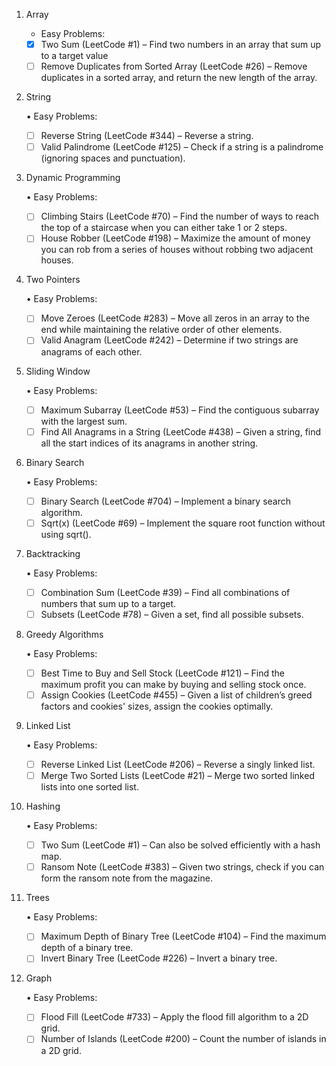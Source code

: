 1. Array

	-	Easy Problems:
    - [x]   Two Sum (LeetCode #1) – Find two numbers in an array that sum up to a target value
    - [ ]   Remove Duplicates from Sorted Array (LeetCode #26) – Remove duplicates in a sorted array, and return the new length of the array.
    
2. String

	•	Easy Problems:
    - [ ]   Reverse String (LeetCode #344) – Reverse a string.
    - [ ]   Valid Palindrome (LeetCode #125) – Check if a string is a palindrome (ignoring spaces and punctuation).

3. Dynamic Programming

	•	Easy Problems:
    - [ ]   Climbing Stairs (LeetCode #70) – Find the number of ways to reach the top of a staircase when you can either take 1 or 2 steps.
    - [ ]   House Robber (LeetCode #198) – Maximize the amount of money you can rob from a series of houses without robbing two adjacent houses.

4. Two Pointers

	•	Easy Problems:
    - [ ]   Move Zeroes (LeetCode #283) – Move all zeros in an array to the end while maintaining the relative order of other elements.
    - [ ]   Valid Anagram (LeetCode #242) – Determine if two strings are anagrams of each other.

5. Sliding Window

	•	Easy Problems:
    - [ ]   Maximum Subarray (LeetCode #53) – Find the contiguous subarray with the largest sum.
    - [ ]   Find All Anagrams in a String (LeetCode #438) – Given a string, find all the start indices of its anagrams in another string.

6. Binary Search

	•	Easy Problems:
    - [ ]   Binary Search (LeetCode #704) – Implement a binary search algorithm.
    - [ ]   Sqrt(x) (LeetCode #69) – Implement the square root function without using sqrt().

7. Backtracking

	•	Easy Problems:
    - [ ]   Combination Sum (LeetCode #39) – Find all combinations of numbers that sum up to a target.
    - [ ]   Subsets (LeetCode #78) – Given a set, find all possible subsets.

8. Greedy Algorithms

	•	Easy Problems:
    - [ ]   Best Time to Buy and Sell Stock (LeetCode #121) – Find the maximum profit you can make by buying and selling stock once.
    - [ ]   Assign Cookies (LeetCode #455) – Given a list of children’s greed factors and cookies' sizes, assign the cookies optimally.

9. Linked List

	•	Easy Problems:
    - [ ]   Reverse Linked List (LeetCode #206) – Reverse a singly linked list.
    - [ ]   Merge Two Sorted Lists (LeetCode #21) – Merge two sorted linked lists into one sorted list.

10. Hashing

	•	Easy Problems:
    - [ ]   Two Sum (LeetCode #1) – Can also be solved efficiently with a hash map.
    - [ ]   Ransom Note (LeetCode #383) – Given two strings, check if you can form the ransom note from the magazine.

11. Trees

	•	Easy Problems:
    - [ ]   Maximum Depth of Binary Tree (LeetCode #104) – Find the maximum depth of a binary tree.
    - [ ]   Invert Binary Tree (LeetCode #226) – Invert a binary tree.

12. Graph

	•	Easy Problems:
    - [ ]   Flood Fill (LeetCode #733) – Apply the flood fill algorithm to a 2D grid.
    - [ ]   Number of Islands (LeetCode #200) – Count the number of islands in a 2D grid.